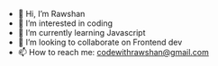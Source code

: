 - 👋 Hi, I’m Rawshan
- 👀 I’m interested in coding
- 🌱 I’m currently learning Javascript
- 💞️ I’m looking to collaborate on Frontend dev
- 📫 How to reach me: codewithrawshan@gmail.com

<!---
mrawshan/mrawshan is a ✨ special ✨ repository because its `README.md` (this file) appears on your GitHub profile.
You can click the Preview link to take a look at your changes.
--->
